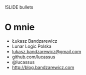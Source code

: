 !SLIDE bullets
# O mnie

* Łukasz Bandzarewicz
* Lunar Logic Polska
* lukasz.bandzarewicz@gmail.com
* github.com/lucassus
* @lucassus
* http://blog.bandzarewicz.com
